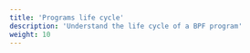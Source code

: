 ```yaml
---
title: 'Programs life cycle'
description: 'Understand the life cycle of a BPF program'
weight: 10
---
```

